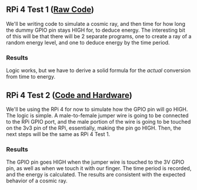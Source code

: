 ## RPi 4 Test 1 ([Raw Code](raw_code/))

We'll be writing code to simulate a cosmic ray, and then time for how long the dummy GPIO pin stays HIGH for, to deduce energy. The interesting bit of this will be that there will be 2 separate programs, one to create a ray of a random energy level, and one to deduce energy by the time period.

### Results

Logic works, but we have to derive a solid formula for the _actual_ conversion from time to energy.

## RPi 4 Test 2 ([Code and Hardware](code_and_hardware/))

We'll be using the RPi 4 for now to simulate how the GPIO pin will go HIGH. The logic is simple. A male-to-female jumper wire is going to be connected to the RPi GPIO port, and the male portion of the wire is going to be touched on the 3v3 pin of the RPi, essentially, making the pin go HIGH. Then, the next steps will be the same as RPi 4 Test 1.

### Results

The GPIO pin goes HIGH when the jumper wire is touched to the 3V GPIO pin, as well as when we touch it with our finger. The time period is recorded, and the energy is calculated. The results are consistent with the expected behavior of a cosmic ray.
